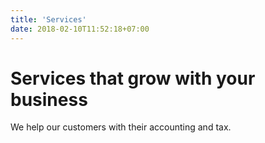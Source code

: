 ```yaml
---
title: 'Services'
date: 2018-02-10T11:52:18+07:00
---
```


# Services that grow with your business

We help our customers with their accounting and tax.
